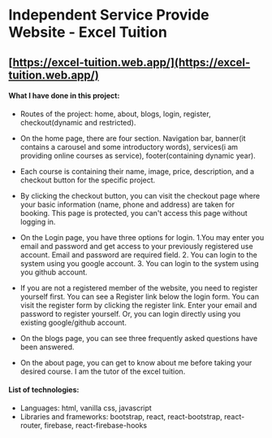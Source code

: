 # Independent Service Provide Website - Excel Tuition

## [https://excel-tuition.web.app/](https://excel-tuition.web.app/)

#### What I have done in this project: 
* Routes of the project: home, about, blogs, login, register, checkout(dynamic and restricted).

* On the home page, there are four section. Navigation bar, banner(it contains a carousel and some introductory words), services(i am providing online courses as service), footer(containing dynamic year).

* Each course is containing their name, image, price, description, and a checkout button for the specific project. 

* By clicking the checkout button, you can visit the checkout page where your basic information (name, phone and address) are taken for booking. This page is protected, you can't access this page without logging in.

* On the Login page, you have three options for login. 1.You may enter you email and password and get access to your previously registered use account. Email and password are required field. 2. You can login to the system using you google account. 3. You can login to the system using you github account.

* If you are not a registered member of the website, you need to register yourself first. You can see a Register link below the login form. You can visit the register form by clicking the register link. Enter your email and password to register yourself. Or, you can login directly using you existing google/github account.

* On the blogs page, you can see three frequently asked questions have been answered.
* On the about page, you can get to know about me before taking your desired course. I am the tutor of the excel tuition. 


#### List of technologies: 
* Languages: html, vanilla css, javascript
* Libraries and frameworks: bootstrap, react, react-bootstrap, react-router, firebase, react-firebase-hooks